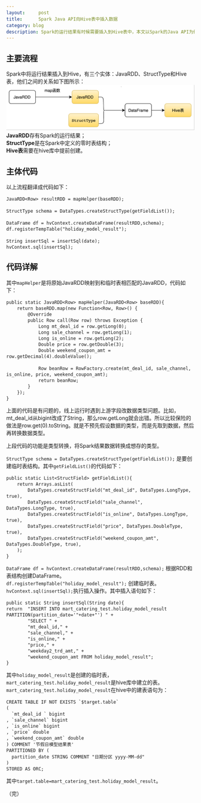 ```yaml
---
layout:     post
title:      Spark Java API向Hive表中插入数据
category: blog
description: Spark的运行结果有时候需要插入到Hive表中，本文以Spark的Java API为例讲解流程。
---
```


## 主要流程

Spark中将运行结果插入到Hive，有三个实体：JavaRDD、StructType和Hive表，他们之间的关系如下图所示：
![flow](../images/spark2hive/flow.png)   
**JavaRDD**存有Spark的运行结果；   
**StructType**是在Spark中定义的零时表结构；    
**Hive表**需要在hive库中提前创建。

## 主体代码  

以上流程翻译成代码如下：   

	JavaRDD<Row> resultRDD = mapHelper(baseRDD);

    StructType schema = DataTypes.createStructType(getFieldList());

    DataFrame df = hvContext.createDataFrame(resultRDD,schema);
    df.registerTempTable("holiday_model_result");

    String insertSql = insertSql(date);
    hvContext.sql(insertSql);

## 代码详解   

其中`mapHelper`是将原始JavaRDD映射到和临时表相匹配的JavaRDD，代码如下：

	public static JavaRDD<Row> mapHelper(JavaRDD<Row> baseRDD){
	    return baseRDD.map(new Function<Row, Row>() {
	        @Override
	        public Row call(Row row) throws Exception {
	            Long mt_deal_id = row.getLong(0);
	            Long sale_channel = row.getLong(1);
	            Long is_online = row.getLong(2);
	            Double price = row.getDouble(3);
	            Double weekend_coupon_amt = row.getDecimal(4).doubleValue();

	            Row beanRow = RowFactory.create(mt_deal_id, sale_channel, is_online, price, weekend_coupon_amt);
	            return beanRow;
	        }
	    });
	}
	
上面的代码是有问题的，线上运行时遇到上游字段改数据类型问题。比如，mt_deal_id从bigint改成了String，那么row.getLong就会出错。所以比较保险的做法是row.get(0).toString。就是不预先假设数据的类型，而是先取到数据，然后再转换数据类型。	   
	
	
上段代码的功能是类型转换，将Spark结果数据转换成想存的类型。   

`StructType schema = DataTypes.createStructType(getFieldList());` 是要创建临时表结构。其中`getFieldList()`的代码如下：

	public static List<StructField> getFieldList(){
	    return Arrays.asList(
            DataTypes.createStructField("mt_deal_id", DataTypes.LongType, true),
            DataTypes.createStructField("sale_channel", DataTypes.LongType, true),
            DataTypes.createStructField("is_online", DataTypes.LongType, true),
            DataTypes.createStructField("price", DataTypes.DoubleType, true),
            DataTypes.createStructField("weekend_coupon_amt", DataTypes.DoubleType, true),
	    );
	}

`DataFrame df = hvContext.createDataFrame(resultRDD,schema);` 根据RDD和表结构创建DataFrame。   
`df.registerTempTable("holiday_model_result");` 创建临时表。    
`hvContext.sql(insertSql);`执行插入操作。其中插入语句如下：     

	public static String insertSql(String date){
    return  "INSERT INTO mart_catering_test.holiday_model_result PARTITION(partition_date='"+date+"') " +
            "SELECT " +
            "mt_deal_id," +
            "sale_channel," +
            "is_online," +
            "price," +
            "weekday2_trd_amt," +
            "weekend_coupon_amt FROM holiday_model_result";
	}
	
其中`holiday_model_result`是创建的临时表， `mart_catering_test.holiday_model_result`是hive库中建立的表。  
`mart_catering_test.holiday_model_result`在hive中的建表语句为：    
	
	CREATE TABLE IF NOT EXISTS `$target.table`
	(
	  `mt_deal_id ` bigint 
	, `sale_channel` bigint 
	, `is_online` bigint 
	, `price` double 
	, `weekend_coupon_amt` double 
	) COMMENT '节假日模型结果表'
	PARTITIONED BY (
	  partition_date STRING COMMENT "日期分区 yyyy-MM-dd"
	)
	STORED AS ORC;
	
其中`target.table=mart_catering_test.holiday_model_result`。    

（完）